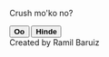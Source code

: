 <!DOCTYPE html>
<html lang="en">
<head>
    <meta charset="UTF-8">
    <meta http-equiv="X-UA-Compatible" content="IE=edge">
    <meta name='viewport' content='width=320' />
    <link rel="stylesheet" href="https://www.w3schools.com/w3css/4/w3.css">
    <link rel="stylesheet" href="style.css">
    <title>Pindutin mo nalang yun Oo<3</title>
<body>
    <div class="ost-multi-header">
    <div class="w3-container w3-center w3-animate-zoom">
    <div class="wrapper">
        <div class="container">
            <p id="question"><span>Crush mo'ko no?</span></p>
            <button class="btn" id="Oo"><b>Oo</b></button>
            <button class="btn" id="Hinde"><b>Hinde</b></button>
        </div>
    </div> 
</body>
<script>
    const noBtn = document.getElementById('Hinde');
    const yesBtn = document.getElementById('Oo');
    const ques = document.getElementById('question');
    let btn = document.getElementById('btn');
        let position;
        noBtn.addEventListener('mouseover',() =>{
        let rand = Math.floor(Math.random() * (500 - 100) + 1);
        let rand2 = Math.floor(Math.random() * (-300 - 100) + 1);
        noBtn.style.transform = "translate("+rand+"px,"+rand2+"px)";
        });
    yesBtn.addEventListener("click",()=>{
        ques.innerHTML = "Ikaw Haaaaa HAHAHAHAHA <3"
    })
</script>
<div>
    <p1>Created by Ramil Baruiz</p1>
</div>
</html>
